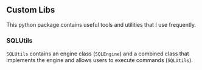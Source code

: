 ## Custom Libs

This python package contains useful tools and utilities that I use frequently. 

### SQLUtils

`SQLUtils` contains an engine class (`SQLEngine`) and a combined class that implements the engine and allows users to execute commands (`SQLUtils`).

